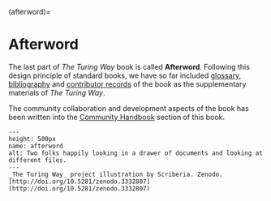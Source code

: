 (afterword)=
# Afterword

The last part of _The Turing Way_ book is called **Afterword**.
Following this design principle of standard books, we have so far included [glossary](./glossary), [bibliography](./bibliography) and [contributor records](./contributor-records) of the book as the supplementary materials of _The Turing Way_.

The community collaboration and development aspects of the book has been written into the [Community Handbook](../community-handbook/community-handbook) section of this book.

```{figure} ../figures/file-collection.jpg
---
height: 500px
name: afterword
alt: Two folks happily looking in a drawer of documents and looking at different files.
---
_The Turing Way_ project illustration by Scriberia. Zenodo. [http://doi.org/10.5281/zenodo.3332807](http://doi.org/10.5281/zenodo.3332807)
```
